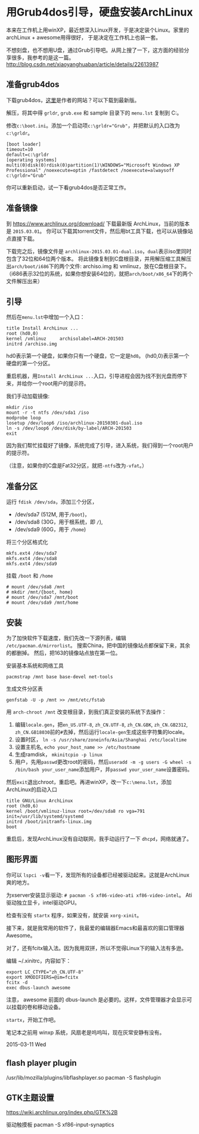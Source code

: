 # 用Grub4dos引导，硬盘安装ArchLinux #

本来在工作机上用winXP，最近想深入Linux开发，于是决定装个Linux。家里的archLinux + awesome用得很好，
于是决定在工作机上也装一套。

不想刻盘，也不想用U盘，通过Grub引导吧。从网上搜了一下，这方面的经验分享很多，我参考的是这一篇。
http://blog.csdn.net/xiaoyanghuaban/article/details/22613987

## 准备grub4dos

下载grub4dos，[这里](http://grub4dos.chenall.net/)是作者的网站？可以下载到最新版。

解压，将其中得 `grldr`, `grub.exe` 和 sample 目录下的 `menu.lst` 复制到 C:。

修改`c:\boot.ini`。添加一个启动项`c:\grldr="Grub"`，并把默认的入口改为`c:\grldr`。

    [boot loader]
    timeout=10
    default=c:\grldr
    [operating systems]
    multi(0)disk(0)rdisk(0)partition(1)\WINDOWS="Microsoft Windows XP Professional" /noexecute=optin /fastdetect /noexecute=alwaysoff
    c:\grldr="Grub"

你可以重新启动，试一下看grub4dos是否正常工作。

## 准备镜像 ##

到 https://www.archlinux.org/download/ 下载最新版 ArchLinux，当前的版本是 `2015.03.01`。
你可以下载其torrent文件，然后用bt工具下载，也可以从镜像站点直接下载。

下载完之后，镜像文件是 `archlinux-2015.03.01-dual.iso`，`dual`表示iso里同时包含了32位和64位两个版本。
将此镜像复制到C盘根目录，并用解压缩工具解压出`arch/boot/i686`下的两个文件: archiso.img 和 vmlinuz，放在C盘根目录下。（i686表示32位的系统，如果你想安装64位的，就把`arch/boot/x86_64`下的两个文件解压出来）

## 引导 ##

然后在`menu.lst`中增加一个入口：

    title Install ArchLinux ...
    root (hd0,0)
    kernel /vmlinuz     archisolabel=ARCH-201503
    initrd /archiso.img

hd0表示第一个硬盘，如果你只有一个硬盘，它一定是`hd0`。
(hd0,0)表示第一个硬盘的第一个分区。

重启机器，用`Install ArchLinux ...`入口，引导进程会因为找不到光盘而停下来，并给你一个root用户的提示符。

我们手动加载镜像:

    mkdir /iso
    mount -r -t ntfs /dev/sda1 /iso
    modprobe loop
    losetup /dev/loop6 /iso/archlinux-20150301-dual.iso
    ln -s /dev/loop6 /dev/disk/by-label/ARCH-201503
    exit

因为我们帮忙挂载好了镜像，系统完成了引导，进入系统，我们得到一个root用户的提示符。

（注意，如果你的C盘是Fat32分区，就把`-ntfs`改为`-vfat`。）

## 准备分区

运行 `fdisk /dev/sda`，添加三个分区，

- /dev/sda7 (512M, 用于`/boot`)，
- /dev/sda8 (30G，用于根系统，即 `/`),
- /dev/sda9 (60G，用于 `/home`)

将三个分区格式化

    mkfs.ext4 /dev/sda7
    mkfs.ext4 /dev/sda8
    mkfs.ext4 /dev/sda9

挂载 `/boot` 和 `/home`

    # mount /dev/sda8 /mnt
    # mkdir /mnt/{boot, home}
    # mount /dev/sda7 /mnt/boot
    # mount /dev/sda9 /mnt/home

## 安装 ##

为了加快软件下载速度，我们先改一下源列表，编辑 `/etc/pacman.d/mirrorlist`。
搜索China，把中国的镜像站点都保留下来，其余的都删掉。
然后，把163的镜像站点放在第一位。

安装基本系统和网络工具

    pacmstrap /mnt base base-devel net-tools

生成文件分区表

    genfstab -U -p /mnt >> /mnt/etc/fstab

用 `arch-chroot /mnt` 改变根目录，到我们真正安装的系统下去操作：

1. 编辑`locale.gen`，把`en_US.UTF-8`, `zh_CN.UTF-8`, `zh_CN.GBK`, `zh_CN.GB2312`, `zh_CN.GB18030`前的`#`去掉，然后运行`locale-gen`生成这些字符集的locale。
2. 设置时区， `ln -s /usr/share/zoneinfo/Asia/Shanghai /etc/localtime`
3. 设置主机名, `echo your_host_name >> /etc/hostname`
4. 生成ramdisk， `mkinitcpio -p linux`
5. 用户，先用`passwd`更改root的密码，然后`useradd -m -g users -G wheel -s /bin/bash your_user_name`添加用户，并`passwd your_user_name`设置密码。

然后`exit`退出chroot，重启吧。再进winXP，改一下`c:\menu.lst`，添加ArchLinux的启动入口

    title GNU/Linux ArchLinux
    root (hd0,6)
    kernel /boot/vmlinuz-linux root=/dev/sda8 ro vga=791 init=/usr/lib/systemd/systemd
    initrd /boot/initramfs-linux.img
    boot

重启后，发现ArchLinux没有自动联网，我手动运行了一下 `dhcpd`，网络就通了。

## 图形界面

你可以 `lspci -v`看一下，发现所有的设备都已经被驱动起来。这就是ArchLinux爽的地方。

为xserver安装显示驱动: `# pacman -S xf86-video-ati xf86-video-intel`。
Ati驱动独立显卡，intel驱动GPU。

检查有没有 `startx` 程序，如果没有，就安装 `xorg-xinit`。

接下来，就是我常用的软件了，我最爱的编辑器Emacs和最喜欢的窗口管理器Awesome。

对了，还有fcitx输入法。因为我用双拼，所以不觉得Linux下的输入法有多逊。

编辑 ~/.xinitrc，内容如下：

    export LC_CTYPE="zh_CN.UTF-8"
    export XMODIFIERS=@im=fcitx
    fcitx -d
    exec dbus-launch awesome

注意， awesome 前面的 dbus-launch 是必要的。这样，文件管理器才会显示可以挂载的卷和移动设备。

`startx`，开始工作吧。

笔记本之前用 winxp 系统，风扇老是呜呜叫，现在灰常安静有没有。

2015-03-11 Wed


## flash player plugin ##
/usr/lib/mozilla/plugins/libflashplayer.so
pacman -S flashplugin

## GTK主题设置 ##
https://wiki.archlinux.org/index.php/GTK%2B

驱动触摸板
pacman -S xf86-input-synaptics
